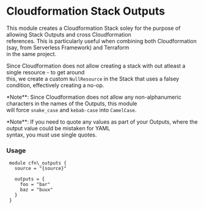 # Cloudformation Stack Outputs

This module creates a Cloudformation Stack soley for the purpose of allowing Stack Outputs and cross Cloudformation  
references. This is particularly useful when combining both Cloudformation (say, from Serverless Framework) and Terraform  
in the same project.

Since Cloudformation does not allow creating a stack with out atleast a single resource - to get around  
this, we create a custom `NullResource` in the Stack that uses a falsey condition, effectively creating a no-op.

\*Note\*\*: Since Cloudformation does not allow any non-alphanumeric characters in the names of the Outputs, this module  
will force `snake_case` and `kebab-case` into `CamelCase`.

\*Note\*\*: If you need to quote any values as part of your Outputs, where the output value could be mistaken for YAML  
syntax, you must use single quotes.

### Usage

     module cfn\_outputs {  
       source = "{source}"

       outputs = {  
         foo = "bar"  
         baz = "buux"  
       }  
     }
